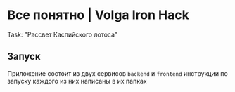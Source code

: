 # Все понятно | Volga Iron Hack

Task: "Рассвет Каспийского лотоса"

## Запуск

Приложение состоит из двух сервисов `backend` и `frontend` инструкции по запуску каждого из них написаны в их папках
